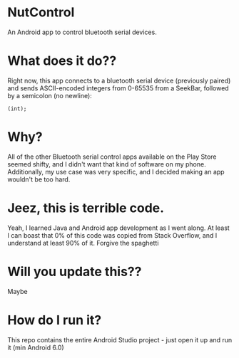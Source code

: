 NutControl
=========
An Android app to control bluetooth serial devices.
# What does it do??
Right now, this app connects to a bluetooth serial device (previously paired) and sends ASCII-encoded integers from 0-65535 from a SeekBar, followed by a semicolon (no newline):
```
(int);
```
# Why?
All of the other Bluetooth serial control apps available on the Play Store seemed shifty, and I didn't want that kind of software on my phone. Additionally, my use case was very specific, and I decided making an app wouldn't be too hard.
# Jeez, this is terrible code.
Yeah, I learned Java and Android app development as I went along. At least I can boast that 0% of this code was copied from Stack Overflow, and I understand at least 90% of it. Forgive the spaghetti
# Will you update this??
Maybe
# How do I run it?
This repo contains the entire Android Studio project - just open it up and run it (min Android 6.0)
